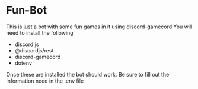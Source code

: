 # Fun-Bot

This is just a bot with some fun games in it using discord-gamecord
You will need to install the following

- discord.js
- @discordjs/rest
- discord-gamecord
- dotenv

Once these are installed the bot should work. Be sure to fill out the information need in the .env file
